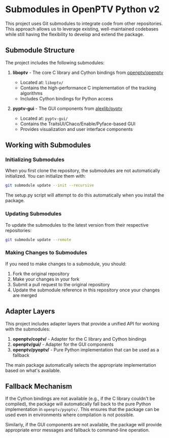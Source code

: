 # Submodules in OpenPTV Python v2

This project uses Git submodules to integrate code from other repositories. This approach allows us to leverage existing, well-maintained codebases while still having the flexibility to develop and extend the package.

## Submodule Structure

The project includes the following submodules:

1. **liboptv** - The core C library and Cython bindings from [openptv/openptv](https://github.com/openptv/openptv)
   - Located at: `liboptv/`
   - Contains the high-performance C implementation of the tracking algorithms
   - Includes Cython bindings for Python access

2. **pyptv-gui** - The GUI components from [alexlib/pyptv](https://github.com/alexlib/pyptv)
   - Located at: `pyptv-gui/`
   - Contains the TraitsUI/Chaco/Enable/Pyface-based GUI
   - Provides visualization and user interface components

## Working with Submodules

### Initializing Submodules

When you first clone the repository, the submodules are not automatically initialized. You can initialize them with:

```bash
git submodule update --init --recursive
```

The setup.py script will attempt to do this automatically when you install the package.

### Updating Submodules

To update the submodules to the latest version from their respective repositories:

```bash
git submodule update --remote
```

### Making Changes to Submodules

If you need to make changes to a submodule, you should:

1. Fork the original repository
2. Make your changes in your fork
3. Submit a pull request to the original repository
4. Update the submodule reference in this repository once your changes are merged

## Adapter Layers

This project includes adapter layers that provide a unified API for working with the submodules:

1. **openptv/coptv/** - Adapter for the C library and Cython bindings
2. **openptv/gui/** - Adapter for the GUI components
3. **openptv/pyoptv/** - Pure Python implementation that can be used as a fallback

The main package automatically selects the appropriate implementation based on what's available.

## Fallback Mechanism

If the Cython bindings are not available (e.g., if the C library couldn't be compiled), the package will automatically fall back to the pure Python implementation in `openptv/pyoptv/`. This ensures that the package can be used even in environments where compilation is not possible.

Similarly, if the GUI components are not available, the package will provide appropriate error messages and fallback to command-line operation.
